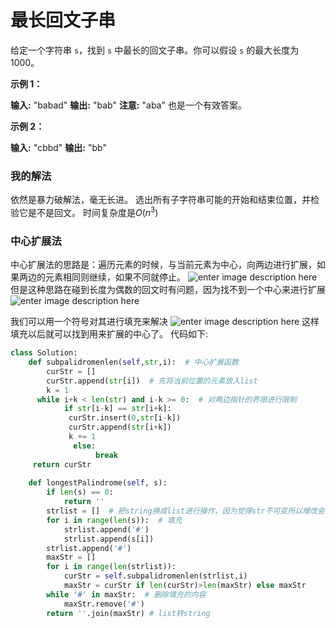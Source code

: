 ﻿

# 最长回文子串
给定一个字符串  `s`，找到  `s`  中最长的回文子串。你可以假设 `s`  的最大长度为 1000。

**示例 1：**

**输入:** "babad"
**输出:** "bab"
**注意:** "aba" 也是一个有效答案。

**示例 2：**

**输入:** "cbbd"
**输出:** "bb"

### 我的解法
依然是暴力破解法，毫无长进。
选出所有子字符串可能的开始和结束位置，并检验它是不是回文。
时间复杂度是$O(n^{3})$

### 中心扩展法
中心扩展法的思路是：遍历元素的时候，与当前元素为中心，向两边进行扩展，如果两边的元素相同则继续，如果不同就停止。
![enter image description here](https://lh3.googleusercontent.com/HSC2fPzaX6pUgi9aRqhlOinbaRmdQgpu2GvDCK1jmRLNMzgPcJEAi_fD3VOpUMbipKxR2LLgIv2s)
但是这种思路在碰到长度为偶数的回文时有问题，因为找不到一个中心来进行扩展
![enter image description here](https://lh3.googleusercontent.com/dxHk93S8SCFzbUPR1Or5R-MAGMeXZLew1xIPaoIzcmIyZJuH0pb8lAp93nj8e3Vyx41HVo8EjLJN)

我们可以用一个符号对其进行填充来解决
![enter image description here](https://lh3.googleusercontent.com/_7jnhKuJ7-OdYkSffo_ic79az2QOfZhRnYBdnCvgmvfdqtwSkyY9HiqMtGzughpELMrn0IZvrZXb)
这样填充以后就可以找到用来扩展的中心了。
代码如下:
```python
class Solution:  
    def subpalidromenlen(self,str,i):  # 中心扩展函数
        curStr = []  
        curStr.append(str[i])  # 先将当前位置的元素放入list
        k = 1  
	  while i+k < len(str) and i-k >= 0:  # 对两边指针的界限进行限制
            if str[i-k] == str[i+k]:  
             curStr.insert(0,str[i-k])  
             curStr.append(str[i+k])  
             k += 1  
			  else:  
	               break  
	 return curStr  
  
    def longestPalindrome(self, s):  
        if len(s) == 0:  
            return ''  
		strlist = []  # 把string换成list进行操作，因为觉得str不可变所以增改会占用大量内存
        for i in range(len(s)):  # 填充
            strlist.append('#')  
            strlist.append(s[i])  
        strlist.append('#')  
        maxStr = []  
        for i in range(len(strlist)):  
            curStr = self.subpalidromenlen(strlist,i)  
            maxStr = curStr if len(curStr)>len(maxStr) else maxStr  
        while '#' in maxStr:  # 删除填充的内容
            maxStr.remove('#')  
        return ''.join(maxStr) # list转string
```
